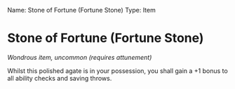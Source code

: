 Name: Stone of Fortune (Fortune Stone)
Type: Item

# Stone of Fortune (Fortune Stone)
_Wondrous item, uncommon (requires attunement)_

Whilst this polished agate is in your possession, you shall gain a +1 bonus to all ability checks and saving throws.